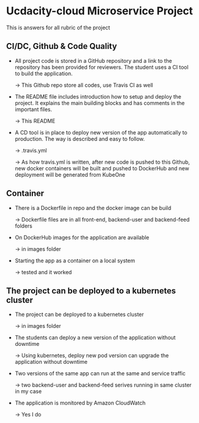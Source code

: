 # Ucdacity-cloud Microservice Project

This is answers for all rubric of the project

## CI/DC, Github & Code Quality

- All project code is stored in a GitHub repository and a link to the repository has been provided for reviewers. The student uses a CI tool to build the application.

    -> This Github repo store all codes, use Travis CI as well
    
- The README file includes introduction how to setup and deploy the project. It explains the main building blocks and has comments in the important files.

    -> This README
    
- A CD tool is in place to deploy new version of the app automatically to production. The way is described and easy to follow.

    -> .travis.yml 
    
    -> As how travis.yml is written, after new code is pushed to this Github, new docker containers will be built and pushed to DockerHub and new deployment will be generated from KubeOne

## Container
- There is a Dockerfile in repo and the docker image can be build

    -> Dockerfile files are in all front-end, backend-user and backend-feed folders
    
- On DockerHub images for the application are available

    -> in images folder
    
- Starting the app as a container on a local system

    -> tested and it worked

## The project can be deployed to a kubernetes cluster
- The project can be deployed to a kubernetes cluster

    -> in images folder

- The students can deploy a new version of the application without downtime

    -> Using kubernetes, deploy new pod version can upgrade the application without downtime

- Two versions of the same app can run at the same and service traffic

    -> two backend-user and backend-feed serives running in same cluster in my case

- The application is monitored by Amazon CloudWatch

    -> Yes I do

